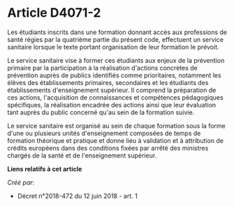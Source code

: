 # Article D4071-2

Les étudiants inscrits dans une formation donnant accès aux professions de santé régies par la quatrième partie du présent
code, effectuent un service sanitaire lorsque le texte portant organisation de leur formation le prévoit.

Le service sanitaire vise à former ces étudiants aux enjeux de la prévention primaire par la participation à la réalisation
d'actions concrètes de prévention auprès de publics identifiés comme prioritaires, notamment les élèves des établissements
primaires, secondaires et les étudiants des établissements d'enseignement supérieur. Il comprend la préparation de ces
actions, l'acquisition de connaissances et compétences pédagogiques spécifiques, la réalisation encadrée des actions ainsi
que leur évaluation tant auprès du public concerné qu'au sein de la formation suivie.

Le service sanitaire est organisé au sein de chaque formation sous la forme d'une ou plusieurs unités d'enseignement
composées de temps de formation théorique et pratique et donne lieu à validation et à attribution de crédits européens dans
des conditions fixées par arrêté des ministres chargés de la santé et de l'enseignement supérieur.

**Liens relatifs à cet article**

_Créé par_:

  - Décret n°2018-472 du 12 juin 2018 - art. 1
